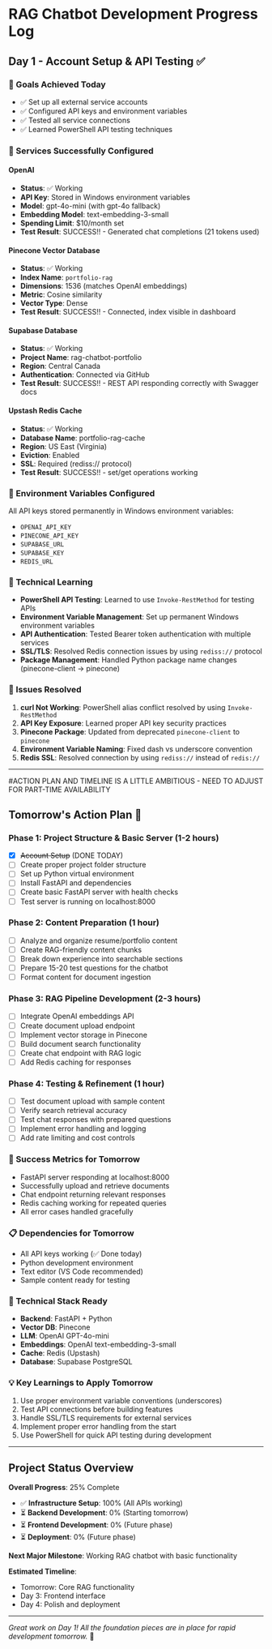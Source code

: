 # RAG Chatbot Development Progress Log

## Day 1 - Account Setup & API Testing ✅

### 🎯 Goals Achieved Today
- ✅ Set up all external service accounts
- ✅ Configured API keys and environment variables
- ✅ Tested all service connections
- ✅ Learned PowerShell API testing techniques

### 🔧 Services Successfully Configured

#### OpenAI
- **Status**: ✅ Working
- **API Key**: Stored in Windows environment variables
- **Model**: gpt-4o-mini (with gpt-4o fallback)
- **Embedding Model**: text-embedding-3-small
- **Spending Limit**: $10/month set
- **Test Result**: SUCCESS!! - Generated chat completions (21 tokens used)

#### Pinecone Vector Database
- **Status**: ✅ Working
- **Index Name**: `portfolio-rag`
- **Dimensions**: 1536 (matches OpenAI embeddings)
- **Metric**: Cosine similarity
- **Vector Type**: Dense
- **Test Result**: SUCCESS!! - Connected, index visible in dashboard

#### Supabase Database
- **Status**: ✅ Working
- **Project Name**: rag-chatbot-portfolio
- **Region**: Central Canada
- **Authentication**: Connected via GitHub
- **Test Result**: SUCCESS!! - REST API responding correctly with Swagger docs

#### Upstash Redis Cache
- **Status**: ✅ Working
- **Database Name**: portfolio-rag-cache
- **Region**: US East (Virginia)
- **Eviction**: Enabled
- **SSL**: Required (rediss:// protocol)
- **Test Result**: SUCCESS!! - set/get operations working

### 🔑 Environment Variables Configured
All API keys stored permanently in Windows environment variables:
- `OPENAI_API_KEY`
- `PINECONE_API_KEY`
- `SUPABASE_URL`
- `SUPABASE_KEY`
- `REDIS_URL`

### 🧠 Technical Learning
- **PowerShell API Testing**: Learned to use `Invoke-RestMethod` for testing APIs
- **Environment Variable Management**: Set up permanent Windows environment variables
- **API Authentication**: Tested Bearer token authentication with multiple services
- **SSL/TLS**: Resolved Redis connection issues by using `rediss://` protocol
- **Package Management**: Handled Python package name changes (pinecone-client → pinecone)

### 🐛 Issues Resolved
1. **curl Not Working**: PowerShell alias conflict resolved by using `Invoke-RestMethod`
2. **API Key Exposure**: Learned proper API key security practices
3. **Pinecone Package**: Updated from deprecated `pinecone-client` to `pinecone`
4. **Environment Variable Naming**: Fixed dash vs underscore convention
5. **Redis SSL**: Resolved connection by using `rediss://` instead of `redis://`

---

#ACTION PLAN AND TIMELINE IS A LITTLE AMBITIOUS - NEED TO ADJUST FOR PART-TIME AVAILABILITY

## Tomorrow's Action Plan 🚀

### Phase 1: Project Structure & Basic Server (1-2 hours)
- [x] ~~Account Setup~~ (DONE TODAY)
- [ ] Create proper project folder structure
- [ ] Set up Python virtual environment
- [ ] Install FastAPI and dependencies
- [ ] Create basic FastAPI server with health checks
- [ ] Test server is running on localhost:8000

### Phase 2: Content Preparation (1 hour)
- [ ] Analyze and organize resume/portfolio content
- [ ] Create RAG-friendly content chunks
- [ ] Break down experience into searchable sections
- [ ] Prepare 15-20 test questions for the chatbot
- [ ] Format content for document ingestion

### Phase 3: RAG Pipeline Development (2-3 hours)
- [ ] Integrate OpenAI embeddings API
- [ ] Create document upload endpoint
- [ ] Implement vector storage in Pinecone
- [ ] Build document search functionality
- [ ] Create chat endpoint with RAG logic
- [ ] Add Redis caching for responses

### Phase 4: Testing & Refinement (1 hour)
- [ ] Test document upload with sample content
- [ ] Verify search retrieval accuracy
- [ ] Test chat responses with prepared questions
- [ ] Implement error handling and logging
- [ ] Add rate limiting and cost controls

### 🎯 Success Metrics for Tomorrow
- FastAPI server responding at localhost:8000
- Successfully upload and retrieve documents
- Chat endpoint returning relevant responses
- Redis caching working for repeated queries
- All error cases handled gracefully

### 📋 Dependencies for Tomorrow
- All API keys working (✅ Done today)
- Python development environment
- Text editor (VS Code recommended)
- Sample content ready for testing

### 🔧 Technical Stack Ready
- **Backend**: FastAPI + Python
- **Vector DB**: Pinecone
- **LLM**: OpenAI GPT-4o-mini
- **Embeddings**: OpenAI text-embedding-3-small
- **Cache**: Redis (Upstash)
- **Database**: Supabase PostgreSQL

### 💡 Key Learnings to Apply Tomorrow
1. Use proper environment variable conventions (underscores)
2. Test API connections before building features
3. Handle SSL/TLS requirements for external services
4. Implement proper error handling from the start
5. Use PowerShell for quick API testing during development

---

## Project Status Overview

**Overall Progress**: 25% Complete
- ✅ **Infrastructure Setup**: 100% (All APIs working)
- ⏳ **Backend Development**: 0% (Starting tomorrow)
- ⏳ **Frontend Development**: 0% (Future phase)
- ⏳ **Deployment**: 0% (Future phase)

**Next Major Milestone**: Working RAG chatbot with basic functionality

**Estimated Timeline**: 
- Tomorrow: Core RAG functionality
- Day 3: Frontend interface
- Day 4: Polish and deployment

---

*Great work on Day 1! All the foundation pieces are in place for rapid development tomorrow.* 🎉

